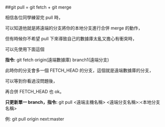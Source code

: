 ##git pull = git fetch + git merge

相信各位同學練習完 pull 時，

可以知道他就是將遠端的分支將你的本地分支進行合併 merge 的動作，

但有時候你不希望 pull 下來導致自己的數據庫太亂又擔心有衝突時，

可以先使用下面這個

**指令:**
git fetch origin(遠端數據庫) branch1(遠端分支)

此時你的分支會多一個 FETCH_HEAD 的分支，這個就是遠端數據庫的分支，

可以等到你看過沒問題後，

再合併 FETCH_HEAD 也 ok。

**只更新單一 branch，指令:**
git pull <遠端主機名稱> <遠端分支名稱>:<本地分支名稱>

例: git pull origin next:master